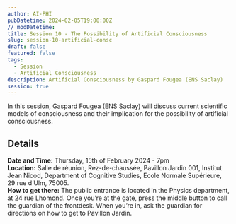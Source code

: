 ```yaml
---
author: AI-PHI
pubDatetime: 2024-02-05T19:00:00Z
// modDatetime:
title: Session 10 - The Possibility of Artificial Consciousness
slug: session-10-artificial-consc
draft: false
featured: false
tags:
  - Session
  - Artificial Consciousness
description: Artificial Consciousness by Gaspard Fougea (ENS Saclay)
session: true
---
```


In this session, Gaspard Fougea (ENS Saclay) will discuss current scientific models of consciousness and their implication for the possibility of artificial consciousness.

## Details

**Date and Time:** Thursday, 15th of February 2024 - 7pm  
**Location:** Salle de réunion, Rez-de-chaussée, Pavillon Jardin 001, Institut Jean Nicod, Department of Cognitive Studies, Ecole Normale Supérieure, 29 rue d’Ulm, 75005.  
**How to get there:** The public entrance is located in the Physics department, at 24 rue Lhomond. Once you’re at the gate, press the middle button to call the guardian of the frontdesk. When you’re in, ask the guardian for directions on how to get to Pavillon Jardin.
